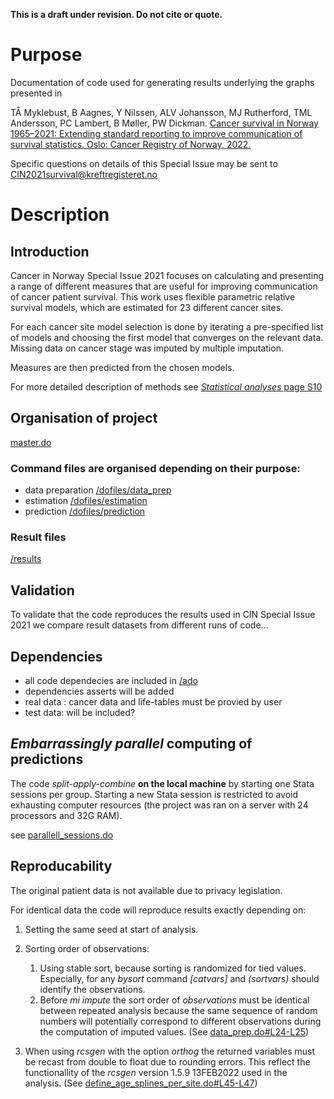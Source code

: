 **This is a draft under revision. Do not cite or quote.**

# Purpose
Documentation of code used for generating results underlying the graphs presented in 

TÅ Myklebust, B Aagnes, Y Nilssen, ALV Johansson, MJ Rutherford, TML Andersson, PC Lambert,
B Møller, PW Dickman. [Cancer survival in Norway 1965–2021: Extending standard reporting to improve
communication of survival statistics. Oslo: Cancer Registry of Norway, 2022.](https://www.kreftregisteret.no/globalassets/cancer-in-norway/2021/cin2021si_202206072217.pdf)

Specific questions on details of this Special Issue may be sent to CIN2021survival@kreftregisteret.no

# Description

## Introduction
Cancer in Norway Special Issue 2021 focuses on calculating and presenting a range of different measures that are useful for improving communication of cancer patient survival. This work uses flexible parametric relative survival models, which are estimated for 23 different cancer sites. 

For each cancer site model selection is done by iterating a pre-specified list of models and choosing the first model that converges on the relevant data. Missing data on cancer stage was imputed by multiple imputation.

Measures are then predicted from the chosen models.

For more detailed description of methods see [*Statistical analyses* page S10](https://www.kreftregisteret.no/globalassets/cancer-in-norway/2021/cin2021si_202206072217.pdf) 

## Organisation of project

[master.do](/dofiles/master.do)

### Command files are organised depending on their purpose: 

* data preparation [/dofiles/data_prep](/dofiles/data_prep)
* estimation  [/dofiles/estimation](/dofiles/estimation)
* prediction   [/dofiles/prediction](/dofiles/prediction)

### Result files

[/results](/results)

## Validation
To validate that the code reproduces the results used in CIN Special Issue 2021 we compare result datasets from different runs of code... 

## Dependencies 

* all code dependecies are included in [/ado](/ado)
* dependencies asserts will be added
* real data : cancer data and life-tables must be provied by user
* test data: will be included?

## *Embarrassingly parallel* computing of predictions

The code *split-apply-combine* **on the local machine** by starting one Stata sessions per group. Starting
a new Stata session is restricted to avoid exhausting computer resources (the project was ran on a server with 24 processors and 32G RAM). 

see [parallell_sessions.do](/dofiles/prediction/parallell_sessions.do)

## Reproducability

The original patient data is not available due to privacy legislation.

For identical data the code will reproduce results exactly depending on:
1. Setting the same seed at start of analysis.
1. Sorting order of observations: 
    1. Using stable sort, because sorting is randomized for tied values. Especially, for any *bysort* command *[catvars]* and *(sortvars)* should identify the observations. 
    1. Before *mi impute* the sort order of *observations* must be identical between repeated analysis because the same sequence of random numbers will potentially correspond to different observations during the computation of imputed values. (See [data_prep.do#L24-L25](https://github.com/CancerRegistryOfNorway/cancer-survival-measures/blob/74c9d58b517d7b97b38b6f9aab8fb20c90310991/dofiles/data_prep/data_prep.do#L24-L25))


1. When using *rcsgen* with the option *orthog* the returned variables must be recast from double to float due to rounding errors. This reflect the functionallity of the *rcsgen* version 1.5.9 13FEB2022 used in the analysis. (See [define_age_splines_per_site.do#L45-L47](https://github.com/CancerRegistryOfNorway/cancer-survival-measures/blob/29126d3a8cc55db99219898e2a76ef52e526b83f/dofiles/data_prep/define_age_splines_per_site.do#L45-L47)) 
